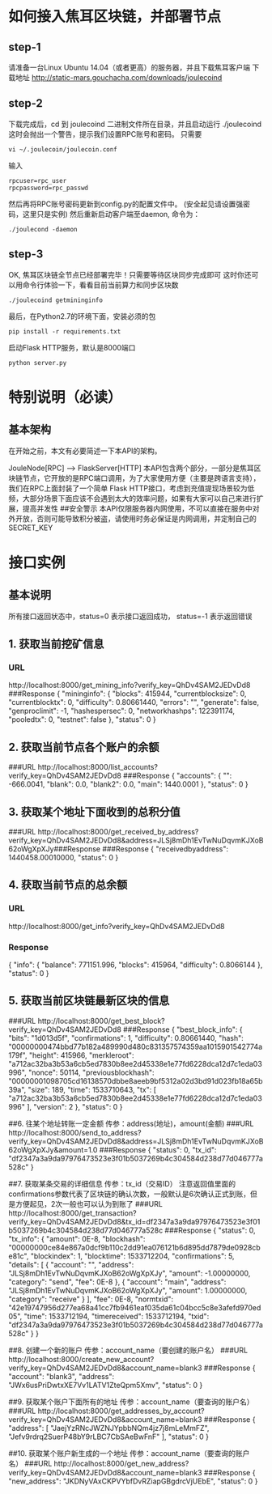 # 如何接入焦耳区块链，并部署节点
## step-1
请准备一台Linux Ubuntu 14.04（或者更高）的服务器，并且下载焦耳客户端
下载地址 http://static-mars.gouchacha.com/downloads/joulecoind

## step-2
下载完成后，cd 到 joulecoind 二进制文件所在目录，并且启动运行 ./joulecoind 
这时会抛出一个警告，提示我们设置RPC账号和密码。
只需要 
```angular2html
vi ~/.joulecoin/joulecoin.conf
```

输入 
```
rpcuser=rpc_user
rpcpassword=rpc_passwd 
```
然后再将RPC账号密码更新到config.py的配置文件中。
(安全起见请设置强密码，这里只是实例)
然后重新启动客户端至daemon, 命令为：
```angular2html
./joulecond -daemon
```
## step-3
OK, 焦耳区块链全节点已经部署完毕！只需要等待区块同步完成即可
这时你还可以用命令行体验一下，看看目前当前算力和同步区块数
```angular2html
./joulecoind getmininginfo
```
最后，在Python2.7的环境下面，安装必须的包
```angular2html
pip install -r requirements.txt
```
启动Flask HTTP服务，默认是8000端口
```angular2html
python server.py
```

# 特别说明（必读）
## 基本架构
在开始之前，本文有必要简述一下本API的架构。

JouleNode[RPC] --> FlaskServer[HTTP]
本API包含两个部分，一部分是焦耳区块链节点，它开放的是RPC端口调用，为了大家使用方便（主要是跨语言支持），我们在RPC上面封装了一个简单
Flask HTTP接口，考虑到充值提现场景较为低频，大部分场景下面应该不会遇到太大的效率问题，如果有大家可以自己来进行扩展，提高并发性
##安全警示
本API仅限服务器内网使用，不可以直接在服务中对外开放，否则可能导致积分被盗，请使用时务必保证是内网调用，并定制自己的SECRET_KEY


# 接口实例
## 基本说明
所有接口返回状态中，status=0 表示接口返回成功， status=-1 表示返回错误
## 1. 获取当前挖矿信息
### URL
http://localhost:8000/get_mining_info?verify_key=QhDv4SAM2JEDvDd8
###Response
{
  "mininginfo": {
    "blocks": 415944, 
    "currentblocksize": 0, 
    "currentblocktx": 0, 
    "difficulty": 0.80661440, 
    "errors": "", 
    "generate": false, 
    "genproclimit": -1, 
    "hashespersec": 0, 
    "networkhashps": 122391174, 
    "pooledtx": 0, 
    "testnet": false
  }, 
  "status": 0
}

## 2. 获取当前节点各个账户的余额
###URL
http://localhost:8000/list_accounts?verify_key=QhDv4SAM2JEDvDd8
###Response
{
  "accounts": {
    "": -666.0041, 
    "blank": 0.0, 
    "blank2": 0.0, 
    "main": 1440.0001
  }, 
  "status": 0
}

## 3. 获取某个地址下面收到的总积分值
###URL
http://localhost:8000/get_received_by_address?verify_key=QhDv4SAM2JEDvDd8&address=JLSj8mDh1EvTwNuDqvmKJXoB62oWgXpXJy###Response
###Response
{
  "receivedbyaddress": 1440458.00010000, 
  "status": 0
}

## 4. 获取当前节点的总余额
### URL
http://localhost:8000/get_info?verify_key=QhDv4SAM2JEDvDd8
### Response
{
  "info": {
    "balance": 771151.996, 
    "blocks": 415964, 
    "difficulty": 0.8066144
  }, 
  "status": 0
}


## 5. 获取当前区块链最新区块的信息
###URL
http://localhost:8000/get_best_block?verify_key=QhDv4SAM2JEDvDd8
###Response
{
  "best_block_info": {
    "bits": "1d013d5f", 
    "confirmations": 1, 
    "difficulty": 0.80661440, 
    "hash": "00000000474bbd77b182a489990d480c831357574359aa1015901542774a179f", 
    "height": 415966, 
    "merkleroot": "a712ac32ba3b53a6cb5ed7830b8ee2d45338e1e77fd6228dca12d7c1eda03996", 
    "nonce": 50114, 
    "previousblockhash": "00000001098705cd16138570dbbe8aeeb9bf5312a02d3bd91d023fb18a65b39a", 
    "size": 189, 
    "time": 1533710643, 
    "tx": [
      "a712ac32ba3b53a6cb5ed7830b8ee2d45338e1e77fd6228dca12d7c1eda03996"
    ], 
    "version": 2
  }, 
  "status": 0
}


##6. 往某个地址转账一定金额
传参：address(地址)，amount(金额)
###URL
http://localhost:8000/send_to_address?verify_key=QhDv4SAM2JEDvDd8&address=JLSj8mDh1EvTwNuDqvmKJXoB62oWgXpXJy&amount=1.0
###Response
{
  "status": 0, 
  "tx_id": "df2347a3a9da97976473523e3f01b5037269b4c304584d238d77d046777a528c"
}


##7. 获取某条交易的详细信息
传参：tx_id（交易ID）
注意返回值里面的confirmations参数代表了区块链的确认次数，一般默认是6次确认正式到账，但是方便起见，2次一般也可以认为到账了
###URL
http://localhost:8000/get_transaction?verify_key=QhDv4SAM2JEDvDd8&tx_id=df2347a3a9da97976473523e3f01b5037269b4c304584d238d77d046777a528c
###Response
{
  "status": 0, 
  "tx_info": {
    "amount": 0E-8, 
    "blockhash": "00000000ce84e867a0dcf9b110c2dd91ea076121b6d895dd7879de0928cbe81c", 
    "blockindex": 1, 
    "blocktime": 1533712204, 
    "confirmations": 5, 
    "details": [
      {
        "account": "", 
        "address": "JLSj8mDh1EvTwNuDqvmKJXoB62oWgXpXJy", 
        "amount": -1.00000000, 
        "category": "send", 
        "fee": 0E-8
      }, 
      {
        "account": "main", 
        "address": "JLSj8mDh1EvTwNuDqvmKJXoB62oWgXpXJy", 
        "amount": 1.00000000, 
        "category": "receive"
      }
    ], 
    "fee": 0E-8, 
    "normtxid": "42e19747956d277ea68a41cc7fb9461eaf035da61c04bcc5c8e3afefd970ed05", 
    "time": 1533712194, 
    "timereceived": 1533712194, 
    "txid": "df2347a3a9da97976473523e3f01b5037269b4c304584d238d77d046777a528c"
  }
}


##8. 创建一个新的账户
传参：account_name（要创建的账户名）
###URL
http://localhost:8000/create_new_account?verify_key=QhDv4SAM2JEDvDd8&account_name=blank3
###Response
{
  "account": "blank3", 
  "address": "JWx6usPriDwtxXE7Vv1LATV1ZteQpm5Xmv", 
  "status": 0
}


##9. 获取某个账户下面所有的地址
传参：account_name（要查询的账户名）
###URL
http://localhost:8000/get_addresses_by_account?verify_key=QhDv4SAM2JEDvDd8&account_name=blank3
###Response
{
  "address": [
    "JaejYzRNcJWZNJYpbbNQm4jz7j8mLeMmFZ", 
    "Jefv9rdrq2SuerP48bY9rLBC7CbSAeBwFnF"
  ], 
  "status": 0
}

##10. 获取某个账户新生成的一个地址
传参：account_name（要查询的账户名）
###URL
http://localhost:8000/get_new_address?verify_key=QhDv4SAM2JEDvDd8&account_name=blank3
###Response
{
  "new_address": "JKDNyVAxCKPVYbfDvRZiapGBgdrcVjUEbE", 
  "status": 0
}

